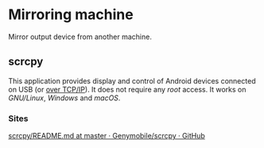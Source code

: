 # Mirroring machine
Mirror output device from another machine.

## scrcpy
This application provides display and control of Android devices connected on USB (or [over TCP/IP](https://www.genymotion.com/blog/open-source-project-scrcpy-now-works-wirelessly/)). It does not require any _root_ access. It works on _GNU/Linux_, _Windows_ and _macOS_.

### Sites
[scrcpy/README.md at master · Genymobile/scrcpy · GitHub](https://github.com/Genymobile/scrcpy/blob/master/README.md)

